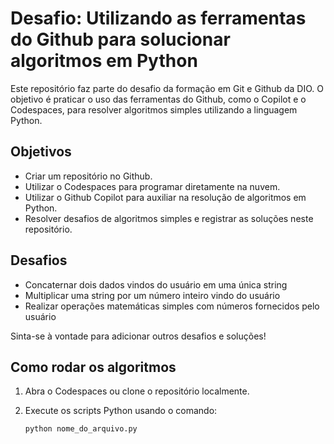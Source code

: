 # Desafio: Utilizando as ferramentas do Github para solucionar algoritmos em Python

Este repositório faz parte do desafio da formação em Git e Github da DIO. O objetivo é praticar o uso das ferramentas do Github, como o Copilot e o Codespaces, para resolver algoritmos simples utilizando a linguagem Python.

## Objetivos

- Criar um repositório no Github.
- Utilizar o Codespaces para programar diretamente na nuvem.
- Utilizar o Github Copilot para auxiliar na resolução de algoritmos em Python.
- Resolver desafios de algoritmos simples e registrar as soluções neste repositório.

## Desafios

- Concaternar dois dados vindos do usuário em uma única string
- Multiplicar uma string por um número inteiro vindo do usuário
- Realizar operações matemáticas simples com números fornecidos pelo usuário

Sinta-se à vontade para adicionar outros desafios e soluções!

## Como rodar os algoritmos

1. Abra o Codespaces ou clone o repositório localmente.
2. Execute os scripts Python usando o comando:

   ```sh
   python nome_do_arquivo.py